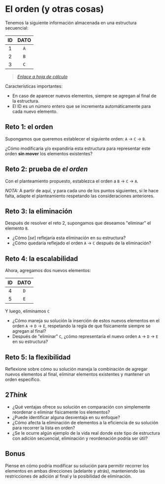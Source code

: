 # El orden (y otras cosas)

Tenemos la siguiente información almacenada en una estructura secuencial:

<div align=center>

|ID|DATO|
|:-:|:-:|
|1|`A`|
|2|`B`|
|3|`C`|

</div>

> [*Enlace a hoja de cálculo*](https://docs.google.com/spreadsheets/d/18YAThWriTL3Dxw9TA8TDU8k5MtkDdbMYCkAH3eaW_XI/edit?usp=sharing)

Características importantes:

- En caso de aparecer nuevos elementos, siempre se agregan al final de la estructura.
- El ID es un número entero que se incrementa automáticamente para cada nuevo elemento.

## Reto 1: el orden

Supongamos que queremos establecer el siguiente orden: `A` -> `C` -> `B`.

¿Cómo modificaría y/o expandiría esta estructura para representar este orden **sin mover** los elementos existentes?

## Reto 2: prueba de *el orden*

Con el planteamiento propuesto, establezca el orden a `B` -> `C` -> `A`.

*NOTA:* A partir de aquí, y para cada uno de los puntos siguientes, si le hace falta, adapte el planteamiento respetando las consideraciones anteriores.

## Reto 3: la eliminación

Después de resolver el reto 2, supongamos que deseamos "eliminar" el elemento `B`.

- ¿Cómo [*se*] reflejaría esta eliminación en su estructura?
- ¿Cómo quedaría reflejado el orden `A` -> `C` después de la eliminación?

## Reto 4: la escalabilidad

Ahora, agregamos dos nuevos elementos:

<div align=center>

|ID|DATO|
|:-:|:-:|
|4|`D`|
|5|`E`|

</div>

Y luego, eliminamos `C`

- ¿Cómo maneja su solución la inserción de estos nuevos elementos en el orden `A` -> `D` -> `E`, respetando la regla de que físicamente siempre se agregan al final?
- Después de "eliminar" `C`, ¿cómo representaría el nuevo orden `A` -> `D` -> `E` en su estructura?

## Reto 5: la flexibilidad

Reflexione sobre cómo su solución maneja la combinación de agregar nuevos elementos al final, eliminar elementos existentes y mantener un orden específico.

## 2***Think***

- ¿Qué ventajas ofrece su solución en comparación con simplemente reordenar o eliminar físicamente los elementos?
- ¿Puede identificar alguna desventaja en su enfoque?
- ¿Cómo afecta la eliminación de elementos a la eficiencia de su solución para recorrer la lista en orden?
- ¿Se le ocurre algún ejemplo de la vida real donde este tipo de estructura con adición secuencial, eliminación y reordenación podría ser útil?

## Bonus

Piense en cómo podría modificar su solución para permitir recorrer los elementos en ambas direcciones (adelante y atrás), manteniendo las restricciones de adición al final y la posibilidad de eliminación.
